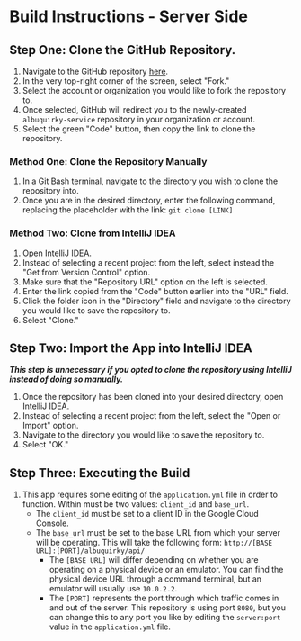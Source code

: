 # Build Instructions - Server Side

## Step One: Clone the GitHub Repository.

1. Navigate to the GitHub repository [here]().
2. In the very top-right corner of the screen, select "Fork."
3. Select the account or organization you would like to fork the repository to.
4. Once selected, GitHub will redirect you to the newly-created ```albuquirky-service``` repository in your organization or account.
5. Select the green "Code" button, then copy the link to clone the repository.

### Method One: Clone the Repository Manually

1. In a Git Bash terminal, navigate to the directory you wish to clone the repository into.
2. Once you are in the desired directory, enter the following command, replacing the placeholder with the link: ```git clone [LINK]```

### Method Two: Clone from IntelliJ IDEA

1. Open IntelliJ IDEA.
2. Instead of selecting a recent project from the left, select instead the "Get from Version Control" option.
3. Make sure that the "Repository URL" option on the left is selected.
4. Enter the link copied from the "Code" button earlier into the "URL" field.
5. Click the folder icon in the "Directory" field and navigate to the directory you would like to save the repository to.
6. Select "Clone."

## Step Two: Import the App into IntelliJ IDEA

***This step is unnecessary if you opted to clone the repository using IntelliJ instead of doing so manually.***

1. Once the repository has been cloned into your desired directory, open IntelliJ IDEA.
2. Instead of selecting a recent project from the left, select the "Open or Import" option.
3. Navigate to the directory you would like to save the repository to.
4. Select "OK."

## Step Three: Executing the Build

1. This app requires some editing of the ```application.yml``` file in order to function. Within must be two values: ```client_id``` and ```base_url```.
    * The ```client_id``` must be set to a client ID in the Google Cloud Console.
    * The ```base_url``` must be set to the base URL from which your server will be operating. This will take the following form: ```http://[BASE URL]:[PORT]/albuquirky/api/```
        * The ```[BASE URL]``` will differ depending on whether you are operating on a physical device or an emulator. You can find the physical device URL through a command terminal, but an emulator will usually use ```10.0.2.2```.
        * The ```[PORT]``` represents the port through which traffic comes in and out of the server. This repository is using port ```8080```, but you can change this to any port you like by editing the ```server:port``` value in the ```application.yml``` file.